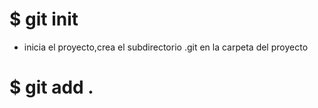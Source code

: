 #  $ git init
* inicia el proyecto,crea el subdirectorio .git en la carpeta del proyecto

# $ git add .
